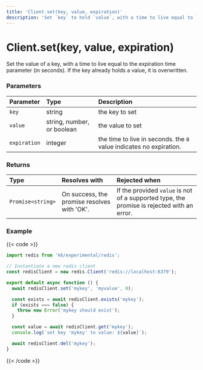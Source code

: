 ```yaml
---
title: 'Client.set(key, value, expiration)'
description: 'Set `key` to hold `value`, with a time to live equal to `expiration`.'
---
```


# Client.set(key, value, expiration)

Set the value of a key, with a time to live equal to the expiration time parameter (in seconds). If the key already holds a value, it is overwritten.

### Parameters

| Parameter    | Type                       | Description                                                         |
| :----------- | :------------------------- | :------------------------------------------------------------------ |
| `key`        | string                     | the key to set                                                      |
| `value`      | string, number, or boolean | the value to set                                                    |
| `expiration` | integer                    | the time to live in seconds. the `0` value indicates no expiration. |

### Returns

| Type              | Resolves with                               | Rejected when                                                                              |
| :---------------- | :------------------------------------------ | :----------------------------------------------------------------------------------------- |
| `Promise<string>` | On success, the promise resolves with 'OK'. | If the provided `value` is not of a supported type, the promise is rejected with an error. |

### Example

{{< code >}}

```javascript
import redis from 'k6/experimental/redis';

// Instantiate a new redis client
const redisClient = new redis.Client('redis://localhost:6379');

export default async function () {
  await redisClient.set('mykey', 'myvalue', 0);

  const exists = await redisClient.exists('mykey');
  if (exists === false) {
    throw new Error('mykey should exist');
  }

  const value = await redisClient.get('mykey');
  console.log(`set key 'mykey' to value: ${value}`);

  await redisClient.del('mykey');
}
```

{{< /code >}}
